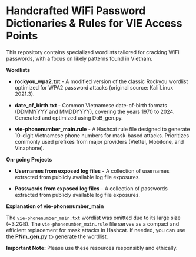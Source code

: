 # Handcrafted WiFi Password Dictionaries & Rules for VIE Access Points

This repository contains specialized wordlists tailored for cracking WiFi passwords, with a focus on likely patterns found in Vietnam.

**Wordlists**

* **rockyou_wpa2.txt** - A modified version of the classic Rockyou wordlist optimized for WPA2 password attacks (original source: Kali Linux 2021.3).

* **date_of_birth.txt** -  Common Vietnamese date-of-birth formats (DDMMYYYY and MMDDYYYY), covering the years 1970 to 2024.  Generated and optimized using DoB_gen.py.

* **vie-phonenumber_main.rule** - A Hashcat rule file designed to generate 10-digit Vietnamese phone numbers for mask-based attacks. Prioritizes commonly used prefixes from major providers (Viettel, Mobifone, and Vinaphone).

**On-going Projects**

* **Usernames from exposed log files** - A collection of usernames extracted from publicly available log file exposures.

* **Passwords from exposed log files** - A collection of passwords extracted from publicly available log file exposures.

**Explanation of vie-phonenumber_main**

The `vie-phonenumber_main.txt` wordlist was omitted due to its large size (~3.2GB).  The `vie-phonenumber_main.rule` file serves as a compact and efficient replacement for mask attacks in Hashcat. If needed, you can use the **PNm_gen.py** to generate the wordlist.

**Important Note:** Please use these resources responsibly and ethically. 
